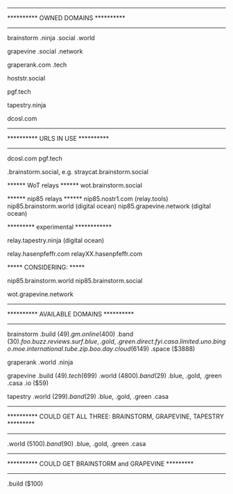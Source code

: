****************************************
********** OWNED DOMAINS **********
****************************************

brainstorm
.ninja
.social
.world

grapevine
.social
.network

graperank.com
.tech

hoststr.social

pgf.tech

tapestry.ninja

dcosl.com

****************************************
********** URLS IN USE **********
****************************************

dcosl.com
pgf.tech

<username>.brainstorm.social, e.g. straycat.brainstorm.social

****** WoT relays ******
wot.brainstorm.social

****** nip85 relays ******
nip85.nostr1.com (relay.tools)
nip85.brainstorm.world (digital ocean)
nip85.grapevine.network (digital ocean)

********* experimental ************

relay.tapestry.ninja (digital ocean)

relay.hasenpfeffr.com
relayXX.hasenpfeffr.com

***** CONSIDERING: *****

nip85.brainstorm.world
nip85.brainstorm.social

wot.grapevine.network

****************************************
********** AVAILABLE DOMAINS ********** 
****************************************

brainstorm
.build ($49)
.gm
.online ($400)
.band ($30)
.foo
.buzz
.reviews
.surf
.blue, .gold, .green
.direct
.fyi
.casa 
.limited
.uno 
.bingo
.moe
.international
.tube
.zip
.boo
.day
.cloud ($6149)
.space ($3888)

graperank
.world
.ninja

grapevine
.build ($49)
.tech ($699)
.world ($4800)
.band ($29)
.blue, .gold, .green
.casa
.io ($59)

tapestry
.world ($299)
.band ($29)
.blue, .gold, .green
.casa

*************************************************************************
********** COULD GET ALL THREE: BRAINSTORM, GRAPEVINE, TAPESTRY *********
*************************************************************************

.world ($5100)
.band ($90)
.blue, .gold, .green
.casa

*******************************************************
********** COULD GET BRAINSTORM and GRAPEVINE *********
*******************************************************

.build ($100)